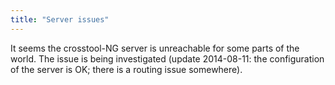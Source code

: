 ```yaml
---
title: "Server issues"
---
```

It seems the crosstool-NG server is unreachable for some parts of the world. The issue is being investigated (update 2014-08-11: the configuration of the server is OK; there is a routing issue somewhere).
